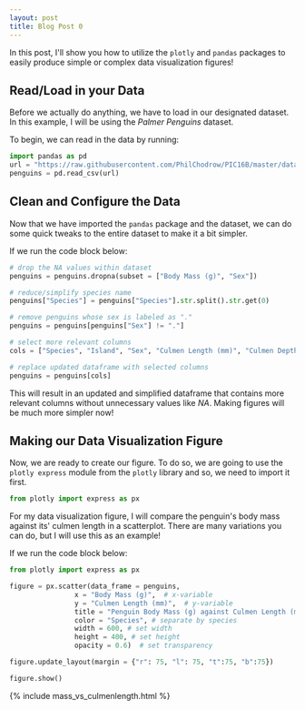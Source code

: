 ```yaml
---
layout: post
title: Blog Post 0
---
```


In this post, I'll show you how to utilize the `plotly` and `pandas` packages to easily produce simple or complex data visualization figures!


## Read/Load in your Data

Before we actually do anything, we have to load in our designated dataset. In this example, I will be using the *Palmer Penguins* dataset. 

To begin, we can read in the data by running: 

```python
import pandas as pd
url = "https://raw.githubusercontent.com/PhilChodrow/PIC16B/master/datasets/palmer_penguins.csv"
penguins = pd.read_csv(url)
```


## Clean and Configure the Data

Now that we have imported the `pandas` package and the dataset, we can do some quick tweaks to the entire dataset to make it a bit simpler. 

If we run the code block below:

```python
# drop the NA values within dataset
penguins = penguins.dropna(subset = ["Body Mass (g)", "Sex"])

# reduce/simplify species name
penguins["Species"] = penguins["Species"].str.split().str.get(0)

# remove penguins whose sex is labeled as "."
penguins = penguins[penguins["Sex"] != "."]

# select more relevant columns
cols = ["Species", "Island", "Sex", "Culmen Length (mm)", "Culmen Depth (mm)", "Flipper Length (mm)", "Body Mass (g)"]

# replace updated dataframe with selected columns
penguins = penguins[cols]
```

This will result in an updated and simplified dataframe that contains more relevant columns without unnecessary values like *NA*. Making figures will be much more simpler now!


## Making our Data Visualization Figure

Now, we are ready to create our figure. To do so, we are going to use the `plotly express` module from the `plotly` library and so, we need to import it first. 

```python
from plotly import express as px
```

For my data visualization figure, I will compare the penguin's body mass against its' culmen length in a scatterplot. There are many variations you can do, but I will use this as an example!

If we run the code block below:

```python
from plotly import express as px

figure = px.scatter(data_frame = penguins, 
                x = "Body Mass (g)",  # x-variable
                y = "Culmen Length (mm)",  # y-variable
                title = "Penguin Body Mass (g) against Culmen Length (mm)", # set title
                color = "Species", # separate by species
                width = 600, # set width
                height = 400, # set height
                opacity = 0.6)  # set transparency

figure.update_layout(margin = {"r": 75, "l": 75, "t":75, "b":75})

figure.show()
```
{% include mass_vs_culmenlength.html %}

